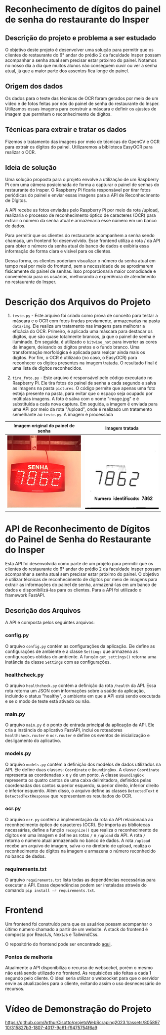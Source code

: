 # Reconhecimento de dígitos do painel de senha do restaurante do Insper

## Descrição do projeto e problema a ser estudado

O objetivo deste projeto é desenvolver uma solução para permitir que os clientes do restaurante do 6° andar do prédio 2 da faculdade Insper possam acompanhar a senha atual sem precisar estar próximo do painel. Notamos no nosso dia a dia que muitos alunos não conseguem ouvir ou ver a senha atual, já que a maior parte dos assentos fica longe do painel.

## Origem dos dados

Os dados para o teste das técnicas de OCR foram gerados por meio de um vídeo e de fotos feitas por nós do painel de senha do restaurante do Insper. Utilizamos essas imagens para construir a máscara e definir os ajustes de imagem que permitem o reconhecimento de dígitos.

## Técnicas para extrair e tratar os dados

Fizemos o tratamento das imagens por meio de técnicas de OpenCV e OCR para extrair os dígitos do painel.  Utilizaremos a biblioteca EasyOCR para realizar o OCR.

## Ideia de solução
Uma solução proposta para o projeto envolve a utilização de um Raspberry Pi com uma câmera posicionada de forma a capturar o painel de senhas do restaurante do Insper. O Raspberry Pi ficaria responsável por tirar fotos periódicas do painel e enviar essas imagens para a API de Reconhecimento de Dígitos.

A API recebe as fotos enviadas pelo Raspberry Pi por meio da rota /upload, realizaria o processo de reconhecimento óptico de caracteres (OCR) para extrair o número da senha atual e armazenaria esse número em um banco de dados.

Para permitir que os clientes do restaurante acompanhem a senha sendo chamada, um frontend foi desenvolvido. Esse frontend utiliza a rota / da API para obter o número da senha atual do banco de dados e exibiria essa informação de forma clara e visível para os clientes.

Dessa forma, os clientes poderiam visualizar o número da senha atual em tempo real por meio do frontend, sem a necessidade de se aproximarem fisicamente do painel de senhas. Isso proporcionaria maior comodidade e conveniência para os usuários, melhorando a experiência de atendimento no restaurante do Insper.

# Descrição dos Arquivos do Projeto

1. `teste.py` - Este arquivo foi criado como prova de conceito para testar a máscara e o OCR com fotos tiradas previamente, armazenadas na pasta `data/img`. Ele realiza um tratamento nas imagens para melhorar a eficácia do OCR. Primeiro, é aplicada uma máscara para destacar os dígitos, que são quase totalmente brancos, já que o painel de senha é iluminado. Em seguida, é utilizado o `bitwise_not` para inverter as cores da imagem, deixando os dígitos pretos e o fundo branco. Uma transformação morfológica é aplicada para realçar ainda mais os dígitos. Por fim, o OCR é utilizado (no caso, o EasyOCR) para reconhecer os dígitos presentes na imagem tratada. O resultado final é uma lista de dígitos reconhecidos.

2. `tira_foto.py` - Este arquivo é responsável pelo código executado no Raspberry Pi. Ele tira fotos do painel de senha a cada segundo e salva as imagens na pasta `pictures`. O código permite que apenas uma foto esteja presente na pasta, para evitar que o espaço seja ocupado por múltiplas imagens. A foto é salva com o nome "image.jpg" e é substituída a cada nova captura. Em seguida, a imagem é enviada para uma API por meio da rota "/upload", onde é realizado um tratamento semelhante ao `teste.py`. A imagem é processada

Imagem original do painel de senha |  Imagem tratada
:-------------------------:|:-------------------------:
![](readme_files/original_img.jpg)  |  ![](readme_files/mask.jpg)

# API de Reconhecimento de Dígitos do Painel de Senha do Restaurante do Insper

Esta API foi desenvolvida como parte de um projeto para permitir que os clientes do restaurante do 6° andar do prédio 2 da faculdade Insper possam acompanhar a senha atual sem precisar estar próximo do painel. O objetivo é utilizar técnicas de reconhecimento de dígitos por meio de imagens para extrair as informações do painel de senha, armazená-las em um banco de dados e disponibilizá-las para os clientes. Para a API foi utilizado o framework FastAPI.

## Descrição dos Arquivos

A API é composta pelos seguintes arquivos:

### config.py

O arquivo `config.py` contém as configurações da aplicação. Ele define as configurações de ambiente e a classe `Settings` que armazena as configurações obtidas do ambiente. A função `get_settings()` retorna uma instância da classe `Settings` com as configurações.

### healthcheck.py

O arquivo `healthcheck.py` contém a definição da rota `/health` da API. Essa rota retorna um JSON com informações sobre a saúde da aplicação, incluindo o status "healthy", o ambiente em que a API está sendo executada e se o modo de teste está ativado ou não.

### main.py

O arquivo `main.py` é o ponto de entrada principal da aplicação da API. Ele cria a instância do aplicativo FastAPI, inclui os roteadores `healthcheck.router` e `ocr.router` e define os eventos de inicialização e desligamento do aplicativo.

### models.py

O arquivo `models.py` contém a definição dos modelos de dados utilizados na API. Ele define duas classes: `Coordinate` e `BoundingBox`. A classe `Coordinate` representa as coordenadas `x` e `y` de um ponto. A classe `BoundingBox` representa os quatro cantos de uma caixa delimitadora, definidos pelas coordenadas dos cantos superior esquerdo, superior direito, inferior direito e inferior esquerdo. Além disso, o arquivo define as classes `DetectedText` e `DetectedTextResponse` que representam os resultados do OCR.

### ocr.py

O arquivo `ocr.py` contém a implementação da rota da API relacionada ao reconhecimento óptico de caracteres (OCR). Ele importa as bibliotecas necessárias, define a função `recognize()` que realiza o reconhecimento de dígitos em uma imagem e define as rotas `/` e `/upload` da API. A rota `/` retorna o número atual armazenado no banco de dados. A rota `/upload` recebe um arquivo de imagem, salva-o no diretório de upload, realiza o reconhecimento de dígitos na imagem e armazena o número reconhecido no banco de dados.



### requirements.txt

O arquivo `requirements.txt` lista todas as dependências necessárias para executar a API. Essas dependências podem ser instaladas através do comando `pip install -r requirements.txt`.


# Frontend

Um frontend foi construído para que os usuários possam acompanhar o último número chamado a partir de um website.
A stack do frontend é composta por ReactJs, NextJs e TailwindCss.

O repositório do frontend pode ser encontrado [aqui](https://github.com/andrebrito16/queue-sense-frontend).

### Pontos de melhoria

Atualmente a API disponibiliza o recurso de websocket, porém o mesmo não está sendo utilizado no frontend. As requisicões são feitas a cada 1 segundo pelo cliente. O ideal seria utilizar o websocket para que o servidor envie as atualizacões para o cliente, evitando assim o uso desnecessário de recursos.

# Vídeo de Demonstração do Projeto

https://github.com/ArthurCisotto/projetoWebScraping2023.1/assets/80589710/315827b3-1807-4017-9c61-f9475754f6a9
